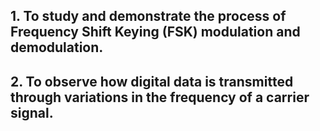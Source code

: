  ## 1. To study and demonstrate the process of Frequency Shift Keying (FSK) modulation and demodulation.   
 ## 2. To observe how digital data is transmitted through variations in the frequency of a carrier signal.

